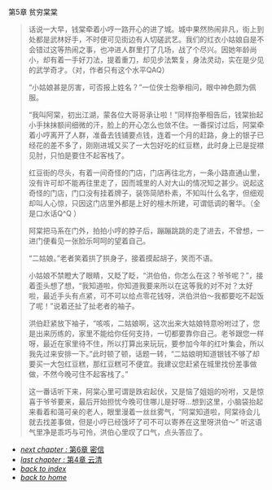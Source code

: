 第5章 贫穷棠棠

>话说一大早，钱棠牵着小哼一路开心的进了城。城中果然热闹非凡，街上到处都是武林好手，不时便可见街边有人切磋武艺。我们的红衣小姑娘自是不会错过这等热闹之事，也冲进人群里打了几场，战了个尽兴。因她年龄尚小，却有着一手好刀法，提着重刀，却见步法繁复，身法灵动，实在是少见的武学奇才。（对，作者只有这个水平QAQ）
>
>“小姑娘甚是厉害，可否报上姓名？”一位侠士抱拳相问，眼中神色颇为佩服。
>
>“我叫阿棠，初出江湖，蒙各位大哥哥承让啦！”同样抱拳相告后，钱棠抬起小手抹抹额间细微的汗，脸上的开心怎么也敛不住。一番探讨过后，阿棠牵着小哼离开了人群，准备去钱铺要点钱，连着一个月的赶路，身上的银子已经花的差不多了，刚刚进城又买了一大包好吃的红豆糕，此时身上已是捉襟见肘，只怕是要住不起客栈了。
>
>红豆街的尽头，有着一间奇怪的门店，门店再往北方，一条小路直通山里，没有许可却不能再往里走了，因而城里的人对大山的情况知之甚少。说起这奇怪的门店，门口没有挂着牌子，装饰简陋朴素，不知叫什么名字，但细观却叫人心惊，只因这门店里外都是上好的檀木所建，可谓低调的奢华。（全是口水话Q^Q ）
>
>阿棠把马系在门外，拍拍小哼的脖子后，蹦蹦跳跳的走了进去，不曾想，一进门便看见一张脸乐呵呵的望着自己。
>
>“二姑娘。”老者笑着拱了拱身子，接着摸起胡子，笑而不语。
>
>小姑娘不禁瞪大了眼睛，又眨了眨，“洪伯伯，你怎么在这？爷爷呢？”，接着歪头想了想，“我知道啦，你知道我要来所以在这等我的对不对？太好啦，最近手头有点紧，可不可以给点零花钱呀，洪伯洪伯～我都要吃不起饭了呢！”说着还扯了扯老者的袖子。
>
>洪伯赶紧放下袖子，“咳咳，二姑娘啊，这次出来大姑娘特意吩咐过了，您是出来历练的，家里不能给你任何支持，一切都要靠你自己。老爷跟您一样呀，最近在家里待不住，所以打算出来玩玩，要参加今年的红叶集会，所以我先过来安排一下。”此时顿了顿，话题一转，“二姑娘明知道银钱不够了却要买一大包红豆糕，那红豆糕可不便宜。我建议您赶紧在城里找份差事做做，不然今晚可住不起客栈了。”
>
>这一番话听下来，阿棠心里可谓是跌宕起伏，又是恼了姐姐的吩咐，又是惊喜于爷爷要来，最后开始担忧今晚可住哪儿是好呀...想到这里，小脑袋抬起来看着和蔼可亲的老人，眼里漫着一丝丝雾气，“阿棠知道啦，阿棠待会儿就去找差事做，但是小哼已经饿坏了可不可以寄养在这里呀洪伯～”
听这语气里净是乖巧与可怜，洪伯心里叹了口气，点头答应了。

- [*next chapter :* 第6章 密信](https://fiiish-yu.github.io/redleaf/chapters/chapter6)
- [*last chapter :* 第4章 云清](https://fiiish-yu.github.io/redleaf/chapters/chapter4)
- [*back to index*](https://fiiish-yu.github.io/redleaf/index)
- [*back to home*](https://fiiish-yu.github.io/)
